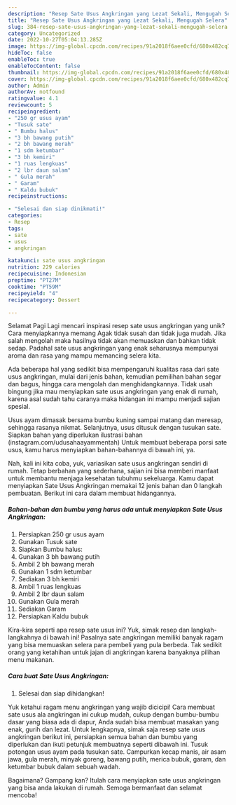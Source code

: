```yaml
---
description: "Resep Sate Usus Angkringan yang Lezat Sekali, Mengugah Selera"
title: "Resep Sate Usus Angkringan yang Lezat Sekali, Mengugah Selera"
slug: 384-resep-sate-usus-angkringan-yang-lezat-sekali-mengugah-selera
category: Uncategorized
date: 2022-10-27T05:04:13.285Z
image: https://img-global.cpcdn.com/recipes/91a2018f6aee0cfd/680x482cq70/sate-usus-angkringan-foto-resep-utama.jpg
hideToc: false
enableToc: true
enableTocContent: false
thumbnail: https://img-global.cpcdn.com/recipes/91a2018f6aee0cfd/680x482cq70/sate-usus-angkringan-foto-resep-utama.jpg
cover: https://img-global.cpcdn.com/recipes/91a2018f6aee0cfd/680x482cq70/sate-usus-angkringan-foto-resep-utama.jpg
author: Admin
authorAv: notfound
ratingvalue: 4.1
reviewcount: 5
recipeingredient:
- "250 gr usus ayam"
- "Tusuk sate"
- " Bumbu halus"
- "3 bh bawang putih"
- "2 bh bawang merah"
- "1 sdm ketumbar"
- "3 bh kemiri"
- "1 ruas lengkuas"
- "2 lbr daun salam"
- " Gula merah"
- " Garam"
- " Kaldu bubuk"
recipeinstructions:

- "Selesai dan siap dinikmati!"
categories:
- Resep
tags:
- sate
- usus
- angkringan

katakunci: sate usus angkringan 
nutrition: 229 calories
recipecuisine: Indonesian
preptime: "PT27M"
cooktime: "PT59M"
recipeyield: "4"
recipecategory: Dessert

---
```



Selamat Pagi Lagi mencari inspirasi resep sate usus angkringan yang unik? Cara menyiapkannya memang Agak tidak susah dan tidak juga mudah. Jika salah mengolah maka hasilnya tidak akan memuaskan dan bahkan tidak sedap. Padahal sate usus angkringan yang enak seharusnya mempunyai aroma dan rasa yang mampu memancing selera kita.


Ada beberapa hal yang sedikit bisa mempengaruhi kualitas rasa dari sate usus angkringan, mulai dari jenis bahan, kemudian pemilihan bahan segar dan bagus, hingga cara mengolah dan menghidangkannya. Tidak usah bingung jika mau menyiapkan sate usus angkringan yang enak di rumah, karena asal sudah tahu caranya maka hidangan ini mampu menjadi sajian spesial.

Usus ayam dimasak bersama bumbu kuning sampai matang dan meresap, sehingga rasanya nikmat. Selanjutnya, usus ditusuk dengan tusukan sate. Siapkan bahan yang diperlukan ilustrasi bahan (instagram.com/udusahaayammentah) Untuk membuat beberapa porsi sate usus, kamu harus menyiapkan bahan-bahannya di bawah ini, ya.


Nah, kali ini kita coba, yuk, variasikan sate usus angkringan sendiri di rumah. Tetap berbahan yang sederhana, sajian ini bisa memberi manfaat untuk membantu menjaga kesehatan tubuhmu sekeluarga. Kamu dapat menyiapkan Sate Usus Angkringan memakai 12 jenis bahan dan 0 langkah pembuatan. Berikut ini cara dalam membuat hidangannya.

<!--inarticleads1-->

##### Bahan-bahan dan bumbu yang harus ada untuk menyiapkan Sate Usus Angkringan:

1. Persiapkan 250 gr usus ayam
1. Gunakan Tusuk sate
1. Siapkan  Bumbu halus:
1. Gunakan 3 bh bawang putih
1. Ambil 2 bh bawang merah
1. Gunakan 1 sdm ketumbar
1. Sediakan 3 bh kemiri
1. Ambil 1 ruas lengkuas
1. Ambil 2 lbr daun salam
1. Gunakan  Gula merah
1. Sediakan  Garam
1. Persiapkan  Kaldu bubuk


Kira-kira seperti apa resep sate usus ini? Yuk, simak resep dan langkah-langkahnya di bawah ini! Pasalnya sate angkringan memiliki banyak ragam yang bisa memuaskan selera para pembeli yang pula berbeda. Tak sedikit orang yang ketahihan untuk jajan di angkringan karena banyaknya pilihan menu makanan. 

<!--inarticleads2-->

##### Cara buat Sate Usus Angkringan:


1. Selesai dan siap dihidangkan!

Yuk ketahui ragam menu angkringan yang wajib dicicipi! Cara membuat sate usus ala angkringan ini cukup mudah, cukup dengan bumbu-bumbu dasar yang biasa ada di dapur, Anda sudah bisa membuat masakan yang enak, gurih dan lezat. Untuk lengkapnya, simak saja resep sate usus angkringan berikut ini, persiapkan semua bahan dan bumbu yang diperlukan dan ikuti petunjuk membuatnya seperti dibawah ini. Tusuk potongan usus ayam pada tusukan sate. Campurkan kecap manis, air asam jawa, gula merah, minyak goreng, bawang putih, merica bubuk, garam, dan ketumbar bubuk dalam sebuah wadah. 

Bagaimana? Gampang kan? Itulah cara menyiapkan sate usus angkringan yang bisa anda lakukan di rumah. Semoga bermanfaat dan selamat mencoba!
